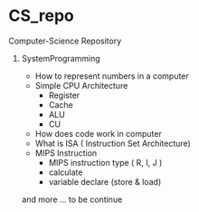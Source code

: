 # CS_repo
Computer-Science Repository
1. SystemProgramming
    - How to represent numbers in a computer
    - Simple CPU Architecture
        - Register
        - Cache
        - ALU
        - CU
    - How does code work in computer
    - What is ISA ( Instruction Set Architecture)
    - MIPS Instruction
        - MIPS instruction type ( R, I, J )
        - calculate
        - variable declare (store & load)
    
    and more ... to be continue 